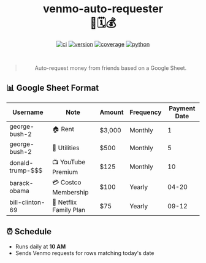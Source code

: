 <div align="center">

# venmo-auto-requester <br> 🤖🗓️💰

[![ci](https://github.com/sherifattia/venmo-auto-requester/actions/workflows/ci.yml/badge.svg)](https://github.com/sherifattia/venmo-auto-requester/actions/workflows/ci.yml)
[![version](https://img.shields.io/badge/release-v0.1.0-success?logo=github)](https://github.com/sherifattia/venmo-auto-requester/releases)
[![coverage](https://codecov.io/gh/sherifattia/venmo-auto-requester/graph/badge.svg?token=4G33EVU2LH)](https://codecov.io/gh/sherifattia/venmo-auto-requester)
[![python](https://img.shields.io/badge/python-3.13-success?logo=python&logoColor=white)](https://devguide.python.org/versions/#full-chart)

<br>

> Auto-request money from friends based on a Google Sheet.

</div>

## 📊 Google Sheet Format

| Username            | Note                   | Amount | Frequency | Payment Date |
|---------------------|------------------------|--------|-----------|--------------|
| george-bush-2       | 🏠 Rent                | $3,000 | Monthly   | 1           |
| george-bush-2       | 🔌 Utilities           | $500   | Monthly   | 5           |
| donald-trump-$$$    | 📺 YouTube Premium     | $125   | Monthly   | 10          |
| barack-obama        | 💳 Costco Membership   | $100   | Yearly    | 04-20       |
| bill-clinton-69     | 🍿 Netflix Family Plan | $75    | Yearly    | 09-12       |

## ⏰ Schedule

- Runs daily at **10 AM**
- Sends Venmo requests for rows matching today's date
